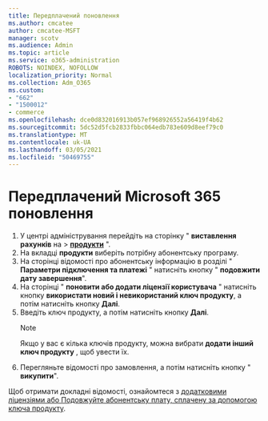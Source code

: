 ```yaml
---
title: Передплачений поновлення
ms.author: cmcatee
author: cmcatee-MSFT
manager: scotv
ms.audience: Admin
ms.topic: article
ms.service: o365-administration
ROBOTS: NOINDEX, NOFOLLOW
localization_priority: Normal
ms.collection: Adm_O365
ms.custom:
- "662"
- "1500012"
- commerce
ms.openlocfilehash: dce0d832016913b057ef968926552a56419f4b62
ms.sourcegitcommit: 5dc52d5fcb2833fbbc064edb783e609d8eef79c0
ms.translationtype: MT
ms.contentlocale: uk-UA
ms.lasthandoff: 03/05/2021
ms.locfileid: "50469755"
---
```

# <a name="prepaid-microsoft-365-renewal"></a>Передплачений Microsoft 365 поновлення

1. У центрі адміністрування перейдіть на сторінку " **виставлення рахунків** на \> **[продукти](https://go.microsoft.com/fwlink/p/?linkid=842054)** ".
2. На вкладці **продукти** виберіть потрібну абонентську програму.
3. На сторінці відомості про абонентську інформацію в розділі " **Параметри підключення та платежі** " натисніть кнопку " **подовжити дату завершення**".
4. На сторінці " **поновити або додати ліцензії користувача** " натисніть кнопку **використати новий і невикористаний ключ продукту**, а потім натисніть кнопку **Далі**.
5. Введіть ключ продукту, а потім натисніть кнопку **Далі**.
    > [!NOTE]
    > Якщо у вас є кілька ключів продукту, можна вибрати **додати інший ключ продукту** , щоб увести їх.
6. Перегляньте відомості про замовлення, а потім натисніть кнопку " **викупити**".

Щоб отримати докладні відомості, ознайомтеся з [додатковими ліцензіями або Подовжуйте абонентську плату, сплачену за допомогою ключа продукту](https://docs.microsoft.com/microsoft-365/commerce/licenses/add-licenses-using-product-key).